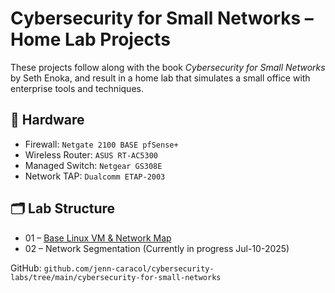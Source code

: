 # Cybersecurity for Small Networks – Home Lab Projects
These projects follow along with the book _Cybersecurity for Small Networks_ by Seth Enoka, and result in a home lab that simulates a small office with enterprise tools and techniques.
<!--
## 📚 What's Inside

Each folder corresponds to a chapter and contains:
- ✅ Lab goals
- 🔧 Configurations and scripts
- 📸 Diagrams or screenshots
- 🧠 Lessons learned
-->
## 🧰 Hardware
- Firewall: `Netgate 2100 BASE pfSense+`
- Wireless Router: `ASUS RT-AC5300`
- Managed Switch: `Netgear GS308E`
- Network TAP: `Dualcomm ETAP-2003`

## 🗂 Lab Structure

- 01 – [Base Linux VM & Network Map](https://github.com/jenn-caracol/cybersecurity-labs/tree/main/cybersecurity-for-small-networks/01-linux-and-network-map)
- 02 – Network Segmentation (Currently in progress Jul-10-2025)
<!--
- 03 – Firewall Configuration
- 04 – Wireless Security
- 05 – VPN Setup
- 06 – Squid Proxy
- 07 – Ad Blocking
- 08 – Malware Prevention
- 09 – Data Backup
- 10 – Network Monitoring
- 11 – User Security Tips

## 💼 Resume Highlight

**Cybersecurity for Small Networks – Home Lab**  
- Deployed segmented lab network using pfSense, Squid, VPN, and IDS/IPS tools  
- Configured ad-blocking DNS, Linux system hardening, and malware detection  
- Fully documented with lab writeups, diagrams, and lessons in public GitHub repository
-->
GitHub: `github.com/jenn-caracol/cybersecurity-labs/tree/main/cybersecurity-for-small-networks`
